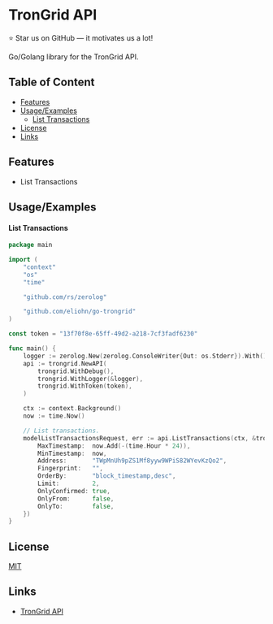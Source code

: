 # TronGrid API

:star: Star us on GitHub — it motivates us a lot!

Go/Golang library for the TronGrid API.

## Table of Content

- [Features](#features)
- [Usage/Examples](#usageexamples)
    - [List Transactions](#list-transactions)
- [License](#license)
- [Links](#links)

## Features

- List Transactions

## Usage/Examples

#### List Transactions

```go
package main

import (
	"context"
	"os"
	"time"

	"github.com/rs/zerolog"

	"github.com/eliohn/go-trongrid"
)

const token = "13f70f8e-65ff-49d2-a218-7cf3fadf6230"

func main() {
	logger := zerolog.New(zerolog.ConsoleWriter{Out: os.Stderr}).With().Timestamp().Logger()
	api := trongrid.NewAPI(
		trongrid.WithDebug(),
		trongrid.WithLogger(&logger),
		trongrid.WithToken(token),
	)

	ctx := context.Background()
	now := time.Now()

	// List transactions.
	modelListTransactionsRequest, err := api.ListTransactions(ctx, &trongrid.ListTransactionsRequest{
		MaxTimestamp:  now.Add(-(time.Hour * 24)),
		MinTimestamp:  now,
		Address:       "TWpMnUh9pZS1Mf8yyw9WPiS82WYevKzQo2",
		Fingerprint:   "",
		OrderBy:       "block_timestamp,desc",
		Limit:         2,
		OnlyConfirmed: true,
		OnlyFrom:      false,
		OnlyTo:        false,
	})
}
```

## License

[MIT](https://choosealicense.com/licenses/mit/)

## Links

* [TronGrid API](https://developers.tron.network/reference/background)
